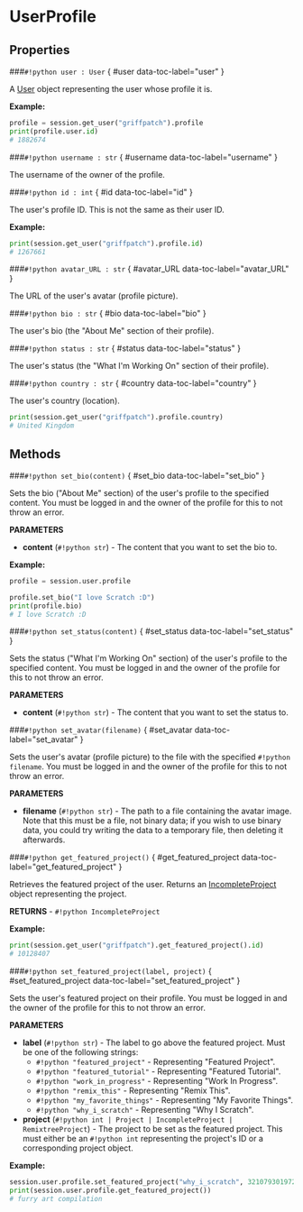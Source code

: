 # **UserProfile**

## Properties

###`#!python user : User` { #user data-toc-label="user" }

A [User](../User) object representing the user whose profile it is.

**Example:**

```python
profile = session.get_user("griffpatch").profile
print(profile.user.id)
# 1882674
```

###`#!python username : str` { #username data-toc-label="username" }

The username of the owner of the profile.

###`#!python id : int` { #id data-toc-label="id" }

The user's profile ID. This is not the same as their user ID.

**Example:**

```python
print(session.get_user("griffpatch").profile.id)
# 1267661
```

###`#!python avatar_URL : str` { #avatar_URL data-toc-label="avatar_URL" }

The URL of the user's avatar (profile picture).

###`#!python bio : str` { #bio data-toc-label="bio" }

The user's bio (the "About Me" section of their profile).

###`#!python status : str` { #status data-toc-label="status" }

The user's status (the "What I'm Working On" section of their profile).

###`#!python country : str` { #country data-toc-label="country" }

The user's country (location).

```python
print(session.get_user("griffpatch").profile.country)
# United Kingdom
```

## Methods

###`#!python set_bio(content)` { #set_bio data-toc-label="set_bio" }

Sets the bio ("About Me" section) of the user's profile to the specified content. You must be logged in and the owner of the profile for this to not throw an error.

**PARAMETERS**

- **content** (`#!python str`) - The content that you want to set the bio to.

**Example:**

```python
profile = session.user.profile

profile.set_bio("I love Scratch :D")
print(profile.bio)
# I love Scratch :D
```

###`#!python set_status(content)` { #set_status data-toc-label="set_status" }

Sets the status ("What I'm Working On" section) of the user's profile to the specified content. You must be logged in and the owner of the profile for this to not throw an error.

**PARAMETERS**

- **content** (`#!python str`) - The content that you want to set the status to.

###`#!python set_avatar(filename)` { #set_avatar data-toc-label="set_avatar" }

Sets the user's avatar (profile picture) to the file with the specified `#!python filename`. You must be logged in and the owner of the profile for this to not throw an error.

**PARAMETERS**

- **filename** (`#!python str`) - The path to a file containing the avatar image. Note that this must be a file, not binary data; if you wish to use binary data, you could try writing the data to a temporary file, then deleting it afterwards.

###`#!python get_featured_project()` { #get_featured_project data-toc-label="get_featured_project" }

Retrieves the featured project of the user. Returns an [IncompleteProject](../IncompleteProject) object representing the project.

**RETURNS** - `#!python IncompleteProject`

**Example:**

```python
print(session.get_user("griffpatch").get_featured_project().id)
# 10128407
```

###`#!python set_featured_project(label, project)` { #set_featured_project data-toc-label="set_featured_project" }

Sets the user's featured project on their profile. You must be logged in and the owner of the profile for this to not throw an error.

**PARAMETERS**

- **label** (`#!python str`) - The label to go above the featured project. Must be one of the following strings:
    - `#!python "featured_project"` - Representing "Featured Project".
    - `#!python "featured_tutorial"` - Representing "Featured Tutorial".
    - `#!python "work_in_progress"` - Representing "Work In Progress".
    - `#!python "remix_this"` - Representing "Remix This".
    - `#!python "my_favorite_things"` - Representing "My Favorite Things".
    - `#!python "why_i_scratch"` - Representing "Why I Scratch".
- **project** (`#!python int | Project | IncompleteProject | RemixtreeProject`) - The project to be set as the featured project. This must either be an `#!python int` representing the project's ID or a corresponding project object.

**Example:**

```python
session.user.profile.set_featured_project("why_i_scratch", 321079301972)
print(session.user.profile.get_featured_project())
# furry art compilation
```
